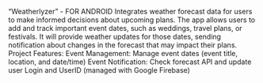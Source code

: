 “Weatherlyzer”  - FOR ANDROID 
Integrates weather forecast data for users to make informed decisions about upcoming plans. 
The app allows users to add and track important event dates, such as weddings, travel plans, or festivals. It will provide weather updates for those dates, sending notification about changes in the forecast that may impact their plans. 
Project Features:
 Event Management: Manage event dates (event title, location, and date/time) 
 Event Notification: Check forecast API and update user 
 Login and UserID (managed with Google Firebase)
 
